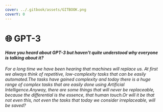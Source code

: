 ```yaml
---
cover: ../.gitbook/assets/GITBOOK.png
coverY: 0
---
```


# 🌐 GPT-3

#### _Have you heard about GPT-3 but haven't quite understood why everyone is talking about it?_

_For a long time we have been hearing that machines will replace us. At first we always think of repetitive, low-complexity tasks that can be easily automated.The tasks have gained complexity and today there is a huge range of complex tasks that are easily done using Artificial Intelligence.Anyway, there are some things that will never be replaceable, because the differential is the essence, that human touch.Or will it be that not even this, not even the tasks that today we consider irreplaceable, will be saved?_
